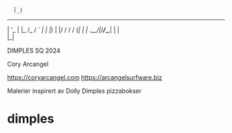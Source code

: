       _              
      (_)             
 _ __  _ __________ _ 
| '_ \| |_  /_  / _` |
| |_) | |/ / / / (_| |
| .__/|_/___/___\__,_|
| |                   
|_|             

DIMPLES SQ 2024

Cory Arcangel

https://coryarcangel.com 
https://arcangelsurfware.biz

Malerier inspirert av Dolly Dimples pizzabokser 

# dimples